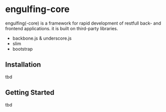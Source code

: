 # engulfing-core

engulfing(-core) is a framework for rapid development of restfull back- and frontend applications.
it is built on third-party libraries.
- backbone.js & underscore.js
- slim
- bootstrap

## Installation

tbd

## Getting Started

tbd